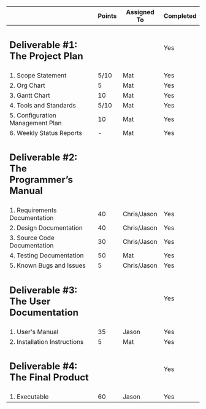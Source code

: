 ||Points|Assigned To|Completed|
| - | - | - |-|
|<h2>Deliverable #1: The Project Plan</h2>|||Yes|
|1. Scope Statement|5/10|Mat|Yes|
|2. Org Chart|5|Mat|Yes|
|3. Gantt Chart|10|Mat|Yes|
|4. Tools and Standards|5/10|Mat|Yes|
|5. Configuration Management Plan|10|Mat|Yes|
|6. Weekly Status Reports|-|Mat|Yes|
|<h2>Deliverable #2: The Programmer’s Manual</h2>||||
|1. Requirements Documentation|40|Chris/Jason|Yes|
|2. Design Documentation|40|Chris/Jason|Yes|
|3. Source Code Documentation|30|Chris/Jason|Yes|
|4. Testing Documentation|50|Mat|Yes|
|5. Known Bugs and Issues|5|Chris/Jason|Yes|
|<h2>Deliverable #3: The User Documentation</h2>|||Yes|
|1. User's Manual|35|Jason|Yes|
|2. Installation Instructions|5|Mat|Yes|
|<h2>Deliverable #4: The Final Product</h2>|||Yes|
|1. Executable|60|Jason|Yes|
